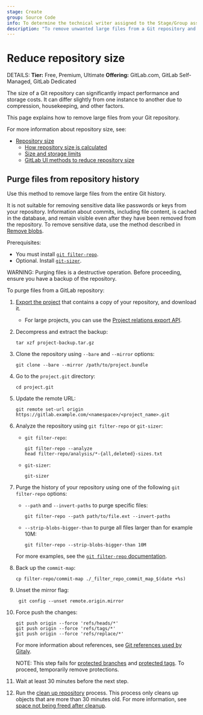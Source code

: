 ```yaml
---
stage: Create
group: Source Code
info: To determine the technical writer assigned to the Stage/Group associated with this page, see https://handbook.gitlab.com/handbook/product/ux/technical-writing/#assignments
description: "To remove unwanted large files from a Git repository and reduce its storage size, use the filter-repo command."
---
```


# Reduce repository size

DETAILS:
**Tier:** Free, Premium, Ultimate
**Offering:** GitLab.com, GitLab Self-Managed, GitLab Dedicated

The size of a Git repository can significantly impact performance and storage costs.
It can differ slightly from one instance to another due to compression, housekeeping, and other factors.

This page explains how to remove large files from your Git repository.

For more information about repository size, see:

- [Repository size](../../user/project/repository/repository_size.md)
  - [How repository size is calculated](../../user/project/repository/repository_size.md#size-calculation)
  - [Size and storage limits](../../user/project/repository/repository_size.md#size-and-storage-limits)
  - [GitLab UI methods to reduce repository size](../../user/project/repository/repository_size.md#methods-to-reduce-repository-size)

## Purge files from repository history

Use this method to remove large files from the entire Git history.

It is not suitable for removing sensitive data like passwords or keys from your repository.
Information about commits, including file content, is cached in the database, and remain visible
even after they have been removed from the repository. To remove sensitive data, use the method
described in [Remove blobs](../../user/project/repository/repository_size.md#remove-blobs).

Prerequisites:

- You must install [`git filter-repo`](https://github.com/newren/git-filter-repo/blob/main/INSTALL.md).
- Optional. Install [`git-sizer`](https://github.com/github/git-sizer#getting-started).

WARNING:
Purging files is a destructive operation. Before proceeding, ensure you have a backup of the repository.

To purge files from a GitLab repository:

1. [Export the project](../../user/project/settings/import_export.md#export-a-project-and-its-data) that contains
a copy of your repository, and download it.

   - For large projects, you can use the [Project relations export API](../../api/project_relations_export.md).

1. Decompress and extract the backup:

   ```shell
   tar xzf project-backup.tar.gz
   ```

1. Clone the repository using `--bare` and `--mirror` options:

   ```shell
   git clone --bare --mirror /path/to/project.bundle
   ```

1. Go to the `project.git` directory:

   ```shell
   cd project.git
   ```

1. Update the remote URL:

   ```shell
   git remote set-url origin https://gitlab.example.com/<namespace>/<project_name>.git
   ```

1. Analyze the repository using `git filter-repo` or `git-sizer`:

   - `git filter-repo`:

      ```shell
      git filter-repo --analyze
      head filter-repo/analysis/*-{all,deleted}-sizes.txt
      ```

   - `git-sizer`:

      ```shell
      git-sizer
      ```

1. Purge the history of your repository using one of the following `git filter-repo` options:

   - `--path` and `--invert-paths` to purge specific files:

     ```shell
     git filter-repo --path path/to/file.ext --invert-paths
     ```

   - `--strip-blobs-bigger-than` to purge all files larger than for example 10M:

     ```shell
     git filter-repo --strip-blobs-bigger-than 10M
     ```

   For more examples, see the
   [`git filter-repo` documentation](https://htmlpreview.github.io/?https://github.com/newren/git-filter-repo/blob/docs/html/git-filter-repo.html#EXAMPLES).

1. Back up the `commit-map`:

   ```shell
   cp filter-repo/commit-map ./_filter_repo_commit_map_$(date +%s)
   ```

1. Unset the mirror flag:

   ```shell
    git config --unset remote.origin.mirror
   ```

1. Force push the changes:

   ```shell
   git push origin --force 'refs/heads/*'
   git push origin --force 'refs/tags/*'
   git push origin --force 'refs/replace/*'
   ```

   For more information about references, see
   [Git references used by Gitaly](../../development/gitaly.md#git-references-used-by-gitaly).

   NOTE:
   This step fails for [protected branches](../../user/project/repository/branches/protected.md) and
   [protected tags](../../user/project/protected_tags.md). To proceed, temporarily remove protections.

1. Wait at least 30 minutes before the next step.
1. Run the [clean up repository](../../user/project/repository/repository_size.md#clean-up-repository) process.
   This process only cleans up objects that are more than 30 minutes old.
   For more information, see [space not being freed after cleanup](../../user/project/repository/repository_size.md#space-not-being-freed-after-cleanup).
